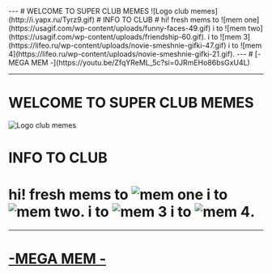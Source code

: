   </style>
</head>
<body>
    ---
#  WELCOME TO SUPER CLUB MEMES
![Logo club memes](http://i.yapx.ru/Tyrz9.gif)
# INFO TO CLUB
# hi! fresh mems to ![mem one](https://usagif.com/wp-content/uploads/funny-faces-49.gif) i to ![mem two](https://usagif.com/wp-content/uploads/friendship-60.gif). i to  ![mem 3](https://lifeo.ru/wp-content/uploads/novie-smeshnie-gifki-47.gif) i to ![mem 4](https://lifeo.ru/wp-content/uploads/novie-smeshnie-gifki-21.gif).
---
# [-MEGA MEM -](https://youtu.be/ZfqYReML_5c?si=0JRmEHo86bsGxU4L)
    <hr>
<h1 class="code-line" data-line-start=1 data-line-end=2 ><a id="WELCOME_TO_SUPER_CLUB_MEMES_1"></a>WELCOME TO SUPER CLUB MEMES</h1>
<p class="has-line-data" data-line-start="2" data-line-end="3"><img src="http://i.yapx.ru/Tyrz9.gif" alt="Logo club memes"></p>
<h1 class="code-line" data-line-start=3 data-line-end=4 ><a id="INFO_TO_CLUB_3"></a>INFO TO CLUB</h1>
<h1 class="code-line" data-line-start=4 data-line-end=5 ><a id="hi_fresh_mems_to_mem_onehttpsusagifcomwpcontentuploadsfunnyfaces49gif_i_to_mem_twohttpsusagifcomwpcontentuploadsfriendship60gif_i_to__mem_3httpslifeoruwpcontentuploadsnoviesmeshniegifki47gif_i_to_mem_4httpslifeoruwpcontentuploadsnoviesmeshniegifki21gif_4"></a>hi! fresh mems to <img src="https://usagif.com/wp-content/uploads/funny-faces-49.gif" alt="mem one"> i to <img src="https://usagif.com/wp-content/uploads/friendship-60.gif" alt="mem two">. i to  <img src="https://lifeo.ru/wp-content/uploads/novie-smeshnie-gifki-47.gif" alt="mem 3"> i to <img src="https://lifeo.ru/wp-content/uploads/novie-smeshnie-gifki-21.gif" alt="mem 4">.</h1>
<hr>
<h1 class="code-line" data-line-start=6 data-line-end=7 ><a id="MEGA_MEM_httpsyoutubeZfqYReML_5csi0JRmEHo86bsGxU4L_6"></a><a href="https://youtu.be/ZfqYReML_5c?si=0JRmEHo86bsGxU4L">-MEGA MEM -</a></h1>
</body>
</html>
